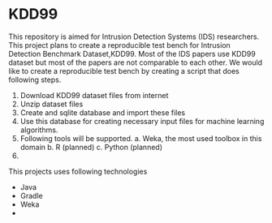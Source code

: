 KDD99
=====

This repository is aimed for Intrusion Detection Systems (IDS) researchers.
This project plans to create a reproducible test bench for Intrusion Detection Benchmark Dataset,KDD99.
Most of the IDS papers use KDD99 dataset but most of the papers are not comparable to each other. 
We would like to create a reproducible test bench by creating a script that does following steps.

1. Download KDD99 dataset files from internet
2. Unzip dataset files
3. Create and sqlite database and import these files
4. Use this database for creating necessary input files for machine learning algorithms.
5. Following tools will be supported.
    a. Weka, the most used toolbox in this domain
    b. R (planned)
    c. Python (planned)
6. 


This projects uses following technologies

 * Java
 * Gradle
 * Weka
 * 

